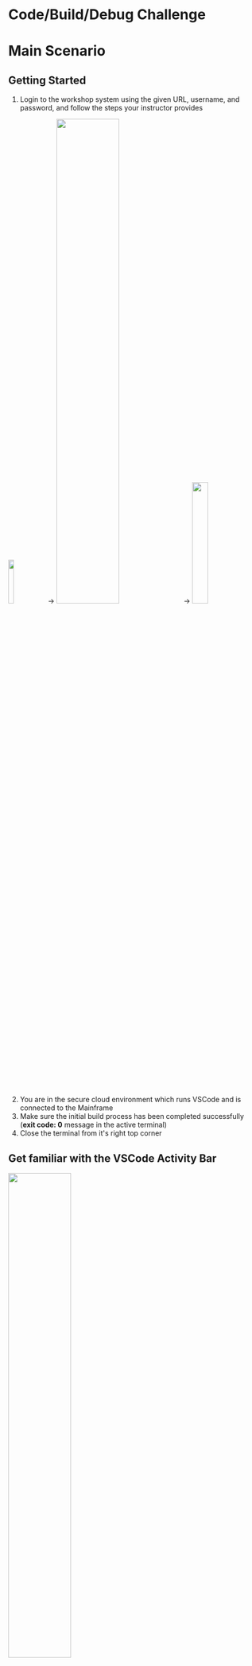 # Code/Build/Debug Challenge
# Main Scenario
## Getting Started

1. Login to the workshop system using the given URL, username, and password, and follow the steps your instructor provides

<img src='images/cloudAccess.png' width='15%'> → <img src='images/workshopStage.png' width='50%'> → <img src='images/workspaceStart.png' width='25%'>

2. You are in the secure cloud environment which runs VSCode and is connected to the Mainframe
3. Make sure the initial build process has been completed successfully (**exit code: 0** message in the active terminal)
4. Close the terminal from it's right top corner

## Get familiar with the VSCode Activity Bar
<img src='images/activityBar.png' width='50%'>

## Run the DOGGOS application
1. Go to Zowe Explorer (Z icon in the VSCode Activity Bar)
2. Hover the “zosmf” item in the DATA SET section in the sidebar and click on the magnifier icon. Enter CUST0xy in the search field and hit enter. Note that CUST0xy is the mainframe user id that is shared by your instructor
3. Fill in the data set: CUST0xy.PUBLIC to add all data sets with this prefix to Zowe Explorer (Use your userID number instead of CUST0xy) 
4. Expand the CUST0xy.PUBLIC.JCL data set and right-click on the RUNDOG
5. Select “Submit Job” menu item, then click "Submit" from the pop-up window 
6. Click on the JOB number in the pop-up message in the right bottom corner to see the JOB output (if the notification disappears, you can hit the bell icon from the bottom-right corner to see)
7. Expand the “RUNDOG(JOBxxxxx)” and click on the RUN:OUTREP item to browse the program output (Repeat the 6th step if you cannot expand the job output)
8. Breeds not specified in the COBOL code, fall into the OTHER section in the execution report. Now, your task is to add one more breed to the program to result in printing it in this report

## Get DOGGOS application from the PROD environment

1. Go to Explorer for Endevor extension from the Activity Bar
2. Wait for the initializing process to be completed
3. Expand **endevor** and **endevor-location** wait for fetching the elements (connection and location settings have already been pre-configured prior the workshop)
4. Fetching the elements will result in a warning due to your empty dev sandbox
5. Enable elements from the prod environment by using Element Search Mode Selector (components icon)

![Search Mode Selector Icon](images/endevor/end10a.png)

6. Select **Only First Found Elements** mode to make the prod environment elements from up the map to appear in the view

![First Found Search Mode](images/endevor/end10b.png)

7. Now you have all of the DOGGOS applications in your cloud VSCode IDE
8. Find the COBOL code associated with your user under the [MAP] folder by expanding as shown below
9. Right-click, select edit, and start coding to add a new dog breed

![Edit](images/endevor/end11.png)

## Edit&Build the DOGGOS application

1. Copy block of code (lines 59-61)
2. Paste it after line 61 (You can use CTRL+G to jump into the given line number)
3. Change JINGO to another dog breed name (e. g. **HUSKY**) in the whole pasted block of code
4. For HUSKY-INDEX-VALUE change VALUE to 9  (line 63)
5. For OTHER-INDEX-VALUE change VALUE to 10 (line 66)
6. Change PIC 9(1) to PIC 9(2) for OTHER-INDEX-VALUE (line 66)
7. Change OCCURS value to 10 (line 71)
8. Copy block of code (lines 208-210)
9. Paste it after line 210
10. Change JINGO to the dog breed name you picked in step 3 (**HUSKY**) within the pasted block of code
11. Copy block of code (lines 139-142)
12. Paste it after line 142
13. Change JINGO to the dog breed name you picked in step 3 (**HUSKY**) within the pasted block of code
14. Use CTRL+S (or COMMAND+S) to save the changes and bring the file to your sandbox
15. A prompt will ask for the Endevor path to upload the COBOL element. Hit enter to approve the pre-filled value

<img src='images/endevor/end-preDefined.png' width='55%'>

16. Add your mainframe username as CCID, and add a change comment (e.g 'new breed added').
17. Select **Yes** from the list to generate the object modules

<img src='images/endevor/end-autoGen.png' width='55%'>

18. Wait for upload&fetch elements

## Link the DOGGOS application

1. Expand the LNK folder, find the element associated with your user under the [MAP] folder, right click and select edit

![Expand](images/endevor/end16.png)

2. Without any edit, use CTRL+S (or COMMAND+S) to bring the file to your sandbox
3. A prompt will ask for the Endevor path to upload the link element. Hit enter to approve the pre-filled value
4. Add your mainframe username as CCID, and add a comment (e.g 'bring link element').
5. Select **Yes** from the list to generate the load modules

<img src='images/endevor/end-autoGen.png' width='55%'>

6. Wait for upload&fetching elements
7. Collapse the [MAP] folders to see your edited LINK element
8. At this step your Explorer for Endevor tab would look like the following:

![Overview](images/endevor/end17.png)

## Run the DOGGOS application AFTER the change is made

1. Go to Zowe Explorer (Z icon in the VSCode Activity Bar)
2. Hover the “zosmf” item in the DATA SET section in the sidebar and click on the magnifier icon. Enter CUST0xy in the search field and hit enter. Note that CUST0xy is the mainframe user id that is shared by your instructor. 
3. Click on the CUST0xy.PUBLIC.INPUT data set  to edit it
4. Add the following line with the name of the dog breed you chose in the code change (**HUSKY**)

<img src='images/image06.png' width='50%'>

   Please note to enter two records for HUSKY as listed in above screenshot. 

5. Use CTRL+S (or COMMAND+S) to save the change
6. Expand the CUST0xy.PUBLIC.JCL data set and right click on the **NDRUNDOG**
7. Select “Submit Job” menu item, then click "Submit" from the pop-up window
8. Click on the JOB number in the pop up message in the right bottom corner to see the JOB output
9. Expand the “NDRUNDOG(JOBxxxxx)” and click on the RUN:OUTREP item to browse the program output (Repeat 8th step if you cannot expand the job output)

The new dog breed “HUSKY” is listed and the counter reports 11 adopted HUSKY dogs. 🎉

## Debug

1. Let’s introduce a bug in the program data 🙂 Go to the input file again and change the breed from “JINGO” to “JINGA”.
2. Use CTRL+S (or COMMAND+S) to save the change
3. Rerun the application repeating the steps in the previous section (from 6th step) 
4. Open the output file and see that report is wrong, it now contains 0 for JINGO and 6 for the OTHER
5. Let’s debug the program
6. Go to debugger extension by clicking the play icon with a bug <img src='images/image22.png' width='4%'> shortcut: CTRL+SHIFT+D (or COMMAND+SHIFT+D)
7. We already have the debugging session preconfigured for DOGGOS application, make sure you choose the one for Endevor from the dropdown

<img src='images/endevor/end20.png' width='35%'>

8. Click the play button to start the debugging

<img src='images/image10.png' width='50%'>

9. You will be asked for your Mainframe password. It is the same as your  mainframe userID. Now the debugger will fetch the extended source and start the session.
10. Now where to put a breakpoint?
11. The report for JINGO breed was wrong, so let’s put a breakpoint where the value is updated. Let’s find the first place in the code by searching for JINGO with Ctrl+F (CMD+F on Mac).
12. We can see that processing for JINGO breed is handled by these variables.
13. Let’s find all instances where JINGO-BREED-NAME by right-clicking on it, and selecting Peek → Peek references. Go through the references to find where the amount is updated. It will be here around line 238 in extended source:

![Peek](images/image11.png)

14. Double-click on the 238 line in the editor window to move there.
15. Now let’s add a breakpoint after this condition to see if we get there.
Click on the left area on line 239. The red dot will appear

<img src='images/image12.png' width='65%'>

16. The value for OTHER breeds was wrong in the repo. Let’s put there a breakpoint as well
That would be on line 245

<img src='images/image13.png' width='65%'>

17. We now have 2 breakpoints (you can see them in breakpoints section in the bottom left corner):

<img src='images/image14.png' width='30%'>

18. Now let’s continue the execution by clicking the play button on the left of the debug toolbar (or F5):

<img src='images/image23.png' width='30%'>

19. We can see that while looping through the breeds the debugger skipped the breakpoint on line 239 and stopped at line 245

<img src='images/image16.png' width='65%'>

20. Let’s check the variables. Click on the INP-ADOPTED-AMOUNT variable, right-click, and “Add to watch”
21. Do the same for the INP-DOG-BREED variable on line 216 to understand which breed we are analyzing
22. You can see in your watch section the value of the variables (BTW, a quick way is just to hover over a variable name in your extended source and the value will pop up)

<img src='images/image18.png' width='40%'>

23. As you can see we have encountered a wrong breed name “JINGA”, which means that our input file is corrupted! We also never entered a section for the JINGO breed, which means we never actually encountered this breed while parsing.
24. Now we found our problem - wrong breed in the input file :)
25. Stop the debug session by clicking the stop icon from the debugging toolbar.

![Value](images/image20.png)


# Test Challenge

The activities in this test challenge are:

1. *Generate Test Coverage Report:* Running tests and generating a report to visualize code coverage.
2. *Edit a Test Case:* Modifying a specific test case to change expected outcomes and observing the results.
3. *Add a Test4z Statement to a Test File:* Inserting a Test4z statement into the test code to demonstrate how to use Test4z snippets.

## Generate Test Coverage Report

From the Cloude IDE Window, Select the HamBurger icon on the top left (three horizontal lines) and then 
Select View and Command Palette. Reference screenshot: 

<img src='images/test4z/image_command_palette.png' width='65%'>

Enter “Test4z Run All Tests with Coverage” like on the following screenshot:

<img src='images/test4z/image_command_palette_run_all_tests_cov.png' width='65%'>

This will run the tests and generate the report.

<img src='images/test4z/image_coverage_report.png' width='85%'>

The Code Coverage dashboard will be opened automatically:

<img src='images/test4z/image_report_all_files.png' width='85%'>

To see the statement-level code coverage, click on the `DOGGOS.cbl` file in the report:

<img src='images/test4z/image_statement_level_coverage.png' width='85%'>

## Edit a Test Case

Open the [`TDOGGOS.cbl`](DOGGOS/COBTEST/TDOGGOS.cbl#L266) file under `DOGGOS`/`COBTEST` folder and edit the test case.

Find `MOVE 008 TO EXPECTED_ADOPTIONS(1).` and change it to `MOVE 009 TO EXPECTED_ADOPTIONS(1).`.

Code after change:

<pre>
       DEFINE_EXPECTED_DATA.
           MOVE <b>009</b> TO EXPECTED_ADOPTIONS(1).
           MOVE 000 TO EXPECTED_ADOPTIONS(2).
</pre>

From the command line, run the `t4z` command.

Expected output:

```
 FAIL  DOGGOS/COBTEST/TDOGGOS.cbl
  ✓ DOGGOS simple run (123 ms)
  ✕ DOGGOS validate accumulator (436 ms)
      Assertion error: Invalid accumulator value
      SYSOUT:
      THIS PROGRAM WILL CALCULATE AMOUNT OF ADOPTED DOGGOS PER SOME PERIODS OF TIME
      TODAY IS :2024
      Mismatch for index 0000000001
      Actual 008
      Expected 009
  ✓ DOGGOS force open error (141 ms)
  ✓ DOGGOS force read error (570 ms)

Tests Suites: 1 failed, 1 total
Tests:        1 failed, 3 passed, 4 total
Time:         1 s
```

You will observe that the test run is a failure. The actual value is `008` but we have the expected value to be `009`.

Before continuing, revert the change back to:
<pre>
           MOVE <b>008</b> TO EXPECTED_ADOPTIONS(1).
</pre>

## Add a Test4z Statement to the Test File

Open the [`TDOGGOS.cbl`](DOGGOS/COBTEST/TDOGGOS.cbl#L136) file under `DOGGOS`/`COBTEST` folder and edit the test case.

Find `Implementation for TEST1`. That will get you to this code:

<pre>
      ********************************************************
      * Implementation for TEST1
      ********************************************************
           ENTRY 'TEST1'
           <small><i>(Place your cursor here)</i></small>
      *    Mock all external resources
           PERFORM MOCK_ADOPTS_FILE
</pre>

Add a new line after `ENTRY 'TEST1'`.
Move the cursor the start of Area B (column 12) and type `t4z me`.
The IntelliSense will offer you possible code completions using the Test4z snippets as you can see in the screenshot:

<img src='images/test4z/image_test1.png' width='65%'>

Select “t4z Message write”.

This will fill in the code for you:

<img src='images/test4z/image_code_snippet.png' width='65%'>

Replace `'Your Message'` with `'Hello Test4z!'` and save the file with code like that:

<pre>
           ENTRY 'TEST1'
           move low-values to I_Message in ZWS_Message
           move '<b>Hello Test4z!</b>' to messageText in ZWS_Message
           call ZTESTUT using ZWS_Message
</pre>

From the command line, run `t4z`. The expected output is:

<pre>
❯ t4z

 PASS  DOGGOS/COBTEST/TDOGGOS.cbl
  ✓ DOGGOS simple run (110 ms)
      <b>Hello Test4z!</b>
  ✓ DOGGOS validate accumulator (500 ms)
  ✓ DOGGOS force open error (410 ms)
  ✓ DOGGOS force read error (680 ms)

Tests Suites: 1 passed, 1 total
Tests:        4 passed, 4 total
Time:         2 s
</pre>

## Summary

This demo scenario demonstrates how to generate a test coverage report, edit a test case, and add Test4z statements to a test file.
